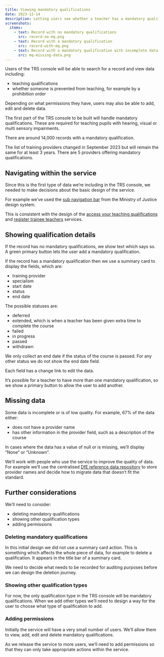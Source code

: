 ```yaml
---
title: Viewing mandatory qualifications
date: 2023-12-14
description: Letting users see whether a teacher has a mandatory qualification for teaching pupils with sensory impairments.
screenshots:
  items:
    - text: Record with no mandatory qualifications
      src: record-no-mq.png
    - text: Record with a mandatory qualification
      src: record-with-mq.png
    - text: Record with a mandatory qualification with incomplete data
      src: mq-missing-data.png
---
```


Users of the TRS console will be able to search for a record and view data including:

- teaching qualifications
- whether someone is prevented from teaching, for example by a prohibition order

Depending on what permissions they have, users may also be able to add, edit and delete data.

The first part of the TRS console to be built will handle mandatory qualifications. These are required for teaching pupils with hearing, visual or multi sensory impairments.

There are around 14,000 records with a mandatory qualification.

The list of training providers changed in September 2023 but will remain the same for at least 3 years. There are 5 providers offering mandatory qualifications.

## Navigating within the service

Since this is the first type of data we’re including in the TRS console, we needed to make decisions about the basic design of the service.

For example we’ve used the [sub navigation bar](https://design-patterns.service.justice.gov.uk/components/sub-navigation) from the Ministry of Justice design system.

This is consistent with the design of the [access your teaching qualifications](https://tra-digital-design-history.herokuapp.com/qualifications-service) and [register trainee teachers](https://becoming-a-teacher.design-history.education.gov.uk/register-trainee-teachers) services.

## Showing qualification details

If the record has no mandatory qualifications, we show text which says so. A green primary button lets the user add a mandatory qualification.

If the record has a mandatory qualification then we use a summary card to display the fields, which are:

- training provider
- specialism
- start date
- status
- end date

The possible statuses are:

- deferred
- extended, which is when a teacher has been given extra time to complete the course
- failed
- in progress
- passed
- withdrawn

We only collect an end date if the status of the course is passed. For any other status we do not show the end date field.

Each field has a change link to edit the data.

It’s possible for a teacher to have more than one mandatory qualification, so we show a primary button to allow the user to add another.

## Missing data

Some data is incomplete or is of low quality. For example, 67% of the data either:

- does not have a provider name
- has other information in the provider field, such as a description of the course

In cases where the data has a value of null or is missing, we’ll display “None” or “Unknown”.

We’ll work with people who use the service to improve the quality of data. For example we’ll use the centralised [DfE reference data repository](https://github.com/DFE-Digital/dfe-reference-data) to store provider names and decide how to migrate data that doesn’t fit the standard.

## Further considerations

We’ll need to consider:

- deleting mandatory qualifications
- showing other qualification types
- adding permissions

### Deleting mandatory qualifications

In this initial design we did not use a summary card action. This is something which affects the whole piece of data, for example to delete a qualification. It appears in the title bar of a summary card.

We need to decide what needs to be recorded for auditing purposes before we can design the deletion journey.

### Showing other qualification types

For now, the only qualification type in the TRS console will be mandatory qualifications. When we add other types we’ll need to design a way for the user to choose what type of qualification to add.

### Adding permissions

Initially the service will have a very small number of users. We’ll allow them to view, add, edit and delete mandatory qualifications.

As we release the service to more users, we’ll need to add permissions so that they can only take appropriate actions within the service.
